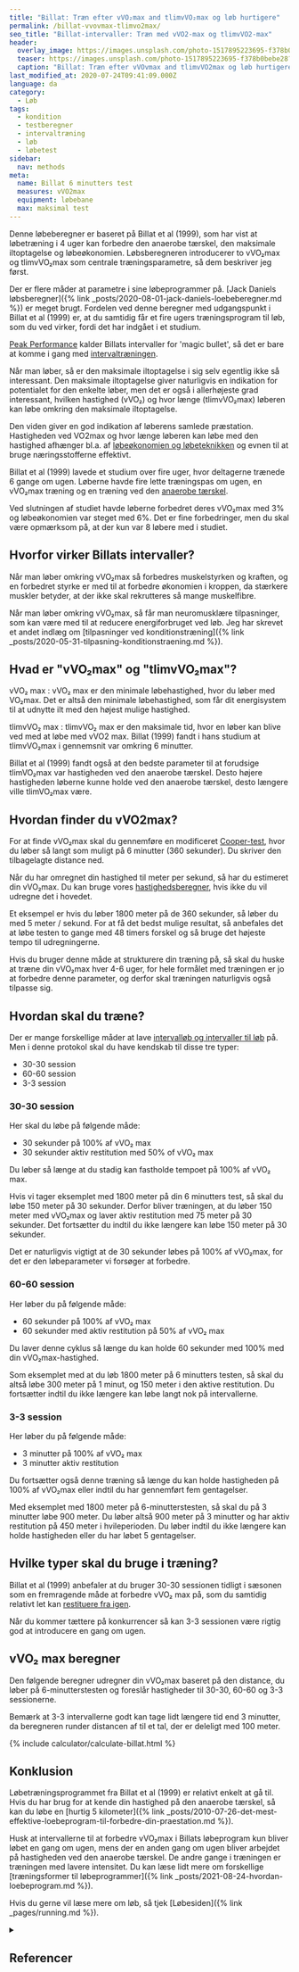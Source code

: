 ```yaml
---
title: "Billat: Træn efter vVO₂max and tlimvVO₂max og løb hurtigere"
permalink: /billat-vvovmax-tlimvo2max/
seo_title: "Billat-intervaller: Træn med vVO2-max og tlimvVO2-max"
header:
  overlay_image: https://images.unsplash.com/photo-1517895223695-f378b0bebe28?ixlib=rb-1.2.1&ixid=eyJhcHBfaWQiOjEyMDd9&auto=format&fit=crop&h=630&w=1200&q=60
  teaser: https://images.unsplash.com/photo-1517895223695-f378b0bebe28?ixlib=rb-1.2.1&ixid=eyJhcHBfaWQiOjEyMDd9&auto=format&fit=crop&h=300&w=400&q=10
  caption: "Billat: Træn efter vVOvmax and tlimvVO2max og løb hurtigere"
last_modified_at: 2020-07-24T09:41:09.000Z
language: da
category:
  - Løb
tags:
  - kondition
  - testberegner
  - intervaltræning
  - løb
  - løbetest
sidebar:
  nav: methods
meta:
  name: Billat 6 minutters test
  measures: vVO2max
  equipment: løbebane
  max: maksimal test
---
```

Denne løbeberegner er baseret på Billat et al (1999), som har vist at løbetræning i 4 uger kan forbedre den anaerobe tærskel, den maksimale iltoptagelse og løbeøkonomien. Løbsberegneren introducerer to vVO₂max og tlimvVO₂max som centrale træningsparametre, så dem beskriver jeg først.

Der er flere måder at parametre i sine løbeprogrammer på. [Jack Daniels løbsberegner]({% link _posts/2020-08-01-jack-daniels-loebeberegner.md %}) er meget brugt. Fordelen ved denne beregner med udgangspunkt i Billat et al (1999) er, at du samtidig får et fire ugers træningsprogram til løb, som du ved virker, fordi det har indgået i et studium.

[Peak Performance](https://www.peakendurancesport.com/endurance-training/high-intensity-training/billat-intervals-magic-bullet-next-pb/) kalder Billats intervaller for 'magic bullet', så det er bare at komme i gang med [intervaltræningen](/intervaltraening/).

Når man løber, så er den maksimale iltoptagelse i sig selv egentlig ikke så interessant. Den maksimale iltoptagelse giver naturligvis en indikation for potentialet for den enkelte løber, men det er også i allerhøjeste grad interessant, hvilken hastighed (vVO₂) og hvor længe (tlimvVO₂max) løberen kan løbe omkring den maksimale iltoptagelse.

Den viden giver en god indikation af løberens samlede præstation. Hastigheden ved VO2max og hvor længe løberen kan løbe med den hastighed afhænger bl.a. af [løbeøkonomien og løbeteknikken](/lobeokonomi/) og evnen til at bruge næringsstofferne effektivt.

Billat et al (1999) lavede et studium over fire uger, hvor deltagerne trænede 6 gange om ugen. Løberne havde fire lette træningspas om ugen, en vVO₂max træning og en træning ved den [anaerobe tærskel](/anaerobe-taerskel/).

Ved slutningen af studiet havde løberne forbedret deres vVO₂max med 3% og løbeøkonomien var steget med 6%. Det er fine forbedringer, men du skal være opmærksom på, at der kun var 8 løbere med i studiet.

## Hvorfor virker Billats intervaller?

Når man løber omkring vVO₂max så forbedres muskelstyrken og kraften, og en forbedret styrke er med til at forbedre økonomien i kroppen, da stærkere muskler betyder, at der ikke skal rekrutteres så mange muskelfibre.

Når man løber omkring vVO₂max, så får man neuromusklære tilpasninger, som kan være med til at reducere energiforbruget ved løb. Jeg har skrevet et andet indlæg om [tilpasninger ved konditionstræning]({% link _posts/2020-05-31-tilpasning-konditionstraening.md %}).

## Hvad er "vVO₂max" og "tlimvVO₂max"?

vVO₂ max
: vVO₂ max er den minimale løbehastighed, hvor du løber med VO₂max. Det er altså den minimale løbehastighed, som får dit energisystem til at udnytte ilt med den højest mulige hastighed.

tlimvVO₂ max
: tlimvVO₂ max er den maksimale tid, hvor en løber kan blive ved med at løbe med vVO2 max. Billat (1999) fandt i hans studium at tlimvVO₂max i gennemsnit var omkring 6 minutter.

Billat et al (1999) fandt også at den bedste parameter til at forudsige tlimVO₂max var hastigheden ved den anaerobe tærskel. Desto højere hastigheden løberne kunne holde ved den anaerobe tærskel, desto længere ville tlimVO₂max være.

## Hvordan finder du vVO2max?

For at finde vVO₂max skal du gennemføre en modificeret [Cooper-test](/cooper-test/), hvor du løber så langt som muligt på 6 minutter (360 sekunder). Du skriver den tilbagelagte distance ned.

Når du har omregnet din hastighed til meter per sekund, så har du estimeret din vVO₂max. Du kan bruge vores [hastighedsberegner](/hastighed/), hvis ikke du vil udregne det i hovedet.

Et eksempel er hvis du løber 1800 meter på de 360 sekunder, så løber du med 5 meter / sekund. For at få det bedst mulige resultat, så anbefales det at løbe testen to gange med 48 timers forskel og så bruge det højeste tempo til udregningerne.

Hvis du bruger denne måde at strukturere din træning på, så skal du huske at træne din vVO₂max hver 4-6 uger, for hele formålet med træningen er jo at forbedre denne parameter, og derfor skal træningen naturligvis også tilpasse sig.

## Hvordan skal du træne?

Der er mange forskellige måder at lave [intervalløb og intervaller til løb](/intervallob-intervaltraening/) på. Men i denne protokol skal du have kendskab til disse tre typer:

- 30-30 session
- 60-60 session
- 3-3 session

### 30-30 session

Her skal du løbe på følgende måde:

- 30 sekunder på 100% af vVO₂ max
- 30 sekunder aktiv restitution med 50% of vVO₂ max

Du løber så længe at du stadig kan fastholde tempoet på 100% af vVO₂ max.

Hvis vi tager eksemplet med 1800 meter på din 6 minutters test, så skal du løbe 150 meter på 30 sekunder. Derfor bliver træningen, at du løber 150 meter med vVO₂max og laver aktiv restitution med 75 meter på 30 sekunder. Det fortsætter du indtil du ikke længere kan løbe 150 meter på 30 sekunder.

Det er naturligvis vigtigt at de 30 sekunder løbes på 100% af vVO₂max, for det er den løbeparameter vi forsøger at forbedre.

### 60-60 session

Her løber du på følgende måde:

- 60 sekunder på 100% af vVO₂ max
- 60 sekunder med aktiv restitution på 50% af vVO₂ max

Du laver denne cyklus så længe du kan holde 60 sekunder med 100% med din vVO₂max-hastighed.

Som eksemplet med at du løb 1800 meter på 6 minutters testen, så skal du altså løbe 300 meter på 1 minut, og 150 meter i den aktive restitution. Du fortsætter indtil du ikke længere kan løbe langt nok på intervallerne.

### 3-3 session

Her løber du på følgende måde:

- 3 minutter på 100% af vVO₂ max
- 3 minutter aktiv restitution

Du fortsætter også denne træning så længe du kan holde hastigheden på 100% af vVO₂max eller indtil du har gennemført fem gentagelser.

Med eksemplet med 1800 meter på 6-minutterstesten, så skal du på 3 minutter løbe 900 meter. Du løber altså 900 meter på 3 minutter og har aktiv restitution på 450 meter i hvileperioden. Du løber indtil du ikke længere kan holde hastigheden eller du har løbet 5 gentagelser.

## Hvilke typer skal du bruge i træning?

Billat et al (1999) anbefaler at du bruger 30-30 sessionen tidligt i sæsonen som en fremragende måde at forbedre vVO₂ max på, som du samtidig relativt let kan [restituere fra igen](/restitution/).

Når du kommer tættere på konkurrencer så kan 3-3 sessionen være rigtig god at introducere en gang om ugen.

## vVO₂ max beregner

Den følgende beregner udregner din vVO₂max baseret på den distance, du løber på 6-minutterstesten og foreslår hastigheder til 30-30, 60-60 og 3-3 sessionerne.

Bemærk at 3-3 intervallerne godt kan tage lidt længere tid end 3 minutter, da beregneren runder distancen af til et tal, der er deleligt med 100 meter.

{% include calculator/calculate-billat.html %}

## Konklusion

Løbetræningsprogrammet fra Billat et al (1999) er relativt enkelt at gå til. Hvis du har brug for at kende din hastighed på den anaerobe tærskel, så kan du løbe en [hurtig 5 kilometer]({% link _posts/2010-07-26-det-mest-effektive-loebeprogram-til-forbedre-din-praestation.md %}).

Husk at intervallerne til at forbedre vVO₂max i Billats løbeprogram kun bliver løbet en gang om ugen, mens der en anden gang om ugen bliver arbejdet på hastigheden ved den anaerobe tærskel. De andre gange i træningen er træningen med lavere intensitet. Du kan læse lidt mere om forskellige [træningsformer til løbeprogrammer]({% link _posts/2021-08-24-hvordan-loebeprogram.md %}).

Hvis du gerne vil læse mere om løb, så tjek [Løbesiden]({% link _pages/running.md %}).

<details markdown="1" class="references">
  <summary><h2 id="references">Referencer</h2></summary>

- Billat, L. V., og J. P. Koralsztein. 1996. “Significance of the Velocity at VO2max and Time to Exhaustion at This Velocity”. Sports Medicine (Auckland, N.Z.) 22 (2): 90–108. <https://doi.org/10.2165/00007256-199622020-00004>.
- Billat, V. L., B. Flechet, B. Petit, G. Muriaux, og J. P. Koralsztein. 1999. “Interval Training at VO2max: Effects on Aerobic Performance and Overtraining Markers”. Medicine and Science in Sports and Exercise 31 (1): 156–63. <https://doi.org/10.1097/00005768-199901000-00024>.
- Billat, V., Slawinski, J., Bocquet, V. et al (2000). Intermittent runs at the velocity associated with maximal oxygen uptake enables subjects to remain at maximal oxygen uptake for a longer time than intense but submaximal runs. Eur J Appl Physiol; 81: 188. <https://doi.org/10.1007/s004210050029>
- Billat et al (1999) Interval training at VO2max: Effects on Aerobic Performance and overtraining markers. Medicine and Science in Sports and Exercise, 31 (1), pp. 156-163. <https://pubmed.ncbi.nlm.nih.gov/9927024/>
- MACKENZIE, B. (2000) [vVO2 max and tlimvVO2 max](https://www.brianmac.co.uk/vvo2max.htm)
</details>

